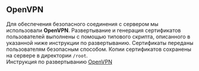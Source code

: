 ## OpenVPN
Для обеспечения безопасного соединения с сервером мы использовали **OpenVPN**. Развертывание и генерация сертификатов пользователей выполнены  с помощью типового скрипта, описанного в указанной ниже инструкции по развертыванию. Сертификаты переданы пользователям безопасным способом. Копии сертификатов сохранены на сервере в директории `/root`.  
Инструкция по развертыванию [OpenVPN](https://www.cyberciti.biz/faq/howto-setup-openvpn-server-on-ubuntu-linux-14-04-or-16-04-lts/)
